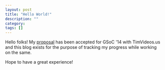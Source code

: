 ```yaml
---
layout: post
title: "Hello World!"
description: ""
category: 
tags: []
---
```


Hello folks! My [proposal] has been accepted for GSoC '14 with TimVideos.us and this blog exists for the purpose of tracking my progress while working on the same.

Hope to have a great experience!

[proposal]: http://www.google-melange.com/gsoc/proposal/public/google/gsoc2014/sids/5668600916475904